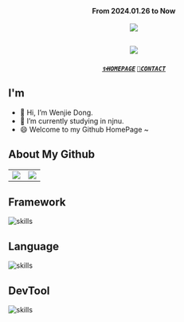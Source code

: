 <!------------ 访问人数统计 ------------>
<div align="center">
    <div><b>From 2024.01.26 to Now</b></div>
    <br />
    <img src="https://visitor-badge.laobi.icu/badge?page_id=Explorer-Dong.Explorer-Dong" />
</div>


<!------------ 动态招呼语 ------------>
<h2 align="center">
    <a href="https://git.io/typing-svg">
        <img src="https://readme-typing-svg.herokuapp.com/?lines=Hi👋+I+am+Wenjie+Dong;Nice+to+meet+you!&center=true&size=30">
    </a>
</h2>


<!------------ 个人网站推广地址 ------------>
<h5 align="center">
    <code><a href="https://blog.csdn.net/qq_73408594/" title="HomepageProfile">✨HOMEPAGE</a></code>
    <code><a href="mailto:19220448@njnu.edu.cn" title="Email">📧CONTACT</a></code>
</h5>


<!------------ 个人介绍 ------------>
## I'm

<ul>
    <li>👋 Hi, I’m Wenjie Dong.</li>
    <li>🔭 I’m currently studying in njnu.</li>
    <li>😄 Welcome to my Github HomePage ~</li>
</ul>


<!------------ 所有仓库概览 ------------>
## About My Github

<table>
  <tr>
    <td>
      <center>
        <!-- 贡献状态 -->
        <img src="https://github-readme-stats.vercel.app/api?username=Explorer-Dong&show_icons=true&theme=solarized-light&count_private=true&hide_border=true">
      </center>
    </td>
    <td>
      <center>
        <!-- 语言占比 -->
        <img src="https://github-readme-stats.vercel.app/api/top-langs/?username=Explorer-Dong&hide=css,html,cmake&hide_border=true">   
      </center>
    </td>
  </tr>
</table>

<!-- 框架 -->
## Framework
![skills](https://skillicons.dev/icons?i=flask)


<!-- 语言 -->
## Language
![skills](https://skillicons.dev/icons?i=c,cpp,python,js)

<!-- 框架 -->
## DevTool
![skills](https://skillicons.dev/icons?i=md,git)
